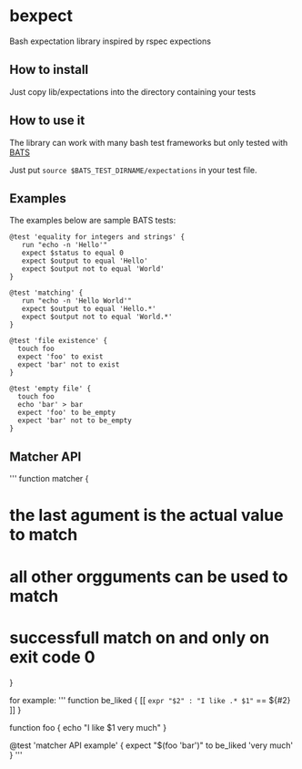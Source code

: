 # bexpect
Bash expectation library inspired by rspec expections

## How to install
Just copy lib/expectations into the directory containing your tests

## How to use it
The library can work with many bash test frameworks but only tested with
[BATS](https://github.com/sstephenson/bats)

Just put ```source $BATS_TEST_DIRNAME/expectations``` in your test file.

## Examples
The examples below are sample BATS tests:

```
@test 'equality for integers and strings' {
   run "echo -n 'Hello'"
   expect $status to equal 0
   expect $output to equal 'Hello'
   expect $output not to equal 'World'
}

@test 'matching' {
   run "echo -n 'Hello World'"
   expect $output to equal 'Hello.*'
   expect $output not to equal 'World.*'
}

@test 'file existence' {
  touch foo
  expect 'foo' to exist
  expect 'bar' not to exist
}

@test 'empty file' {
  touch foo
  echo 'bar' > bar
  expect 'foo' to be_empty
  expect 'bar' not to be_empty
}
```
## Matcher API
'''
function matcher {
  # the last agument is the actual value to match
  # all other orgguments can be used to match
  #
  # successfull match on and only on exit code 0
}

for example:
'''
function be_liked {
  [[ `expr "$2" : "I like .* $1"` == ${#2} ]]
}

function foo {
  echo "I like $1 very much"
}

@test 'matcher API example' {
  expect "$(foo 'bar')" to be_liked 'very much'
}
'''
